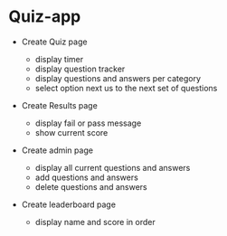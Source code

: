 # Quiz-app

- Create Quiz page  
    - display timer 
    - display question tracker
    - display questions and answers per category
    - select option next us to the next set of questions

- Create Results page
    - display fail or pass message
    - show current score

- Create admin page
    - display all current questions and answers
    - add questions and answers
    - delete questions and answers

- Create leaderboard page
    - display name and score in order



